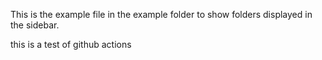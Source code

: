This is the example file in the example folder to show folders displayed in the sidebar.

this is a test of github actions
